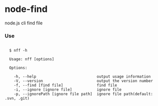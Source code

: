 node-find
=========

node.js cli find file


### Use

```shell

  $ nff -h

  Usage: nff [options]

  Options:

    -h, --help                           output usage information
    -V, --version                        output the version number
    -f, --find [find file]               find file
    -i, --ignore [ignore file]           ignore file
    -p, --ignorePath [ignore file path]  ignore file path(default: .svn, .git)

```